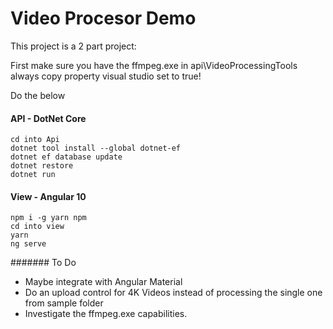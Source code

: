 # Video Procesor Demo

This project is a 2 part project:

First make sure you have the ffmpeg.exe in api\VideoProcessingTools always copy property visual studio set to true!

Do the below

#### API - DotNet Core
````
cd into Api
dotnet tool install --global dotnet-ef
dotnet ef database update
dotnet restore
dotnet run
````

#### View - Angular 10
````
npm i -g yarn npm
cd into view
yarn
ng serve
````

####### To Do
* Maybe integrate with Angular Material
* Do an upload control for 4K Videos instead of processing the single one from sample folder
* Investigate the ffmpeg.exe capabilities.


